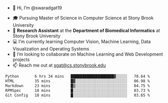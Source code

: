 - 👋 Hi, I’m @swaradgat19
<!-- - 👀 I’m interested in  -->
- 🎓 Pursuing Master of Science in Computer Science at Stony Brook University
- :microscope: **Research Assistant** at the **Department of Biomedical Informatics** at Stony Brook University 
- 💻 I’m currently learning Computer Vision, Machine Learning, Data Visualization and Operating Systems
- 💞️ I’m looking to collaborate on Machine Learning and Web Development projects 
- 📫 Reach me out at sgat@cs.stonybrook.edu

<!--START_SECTION:waka-->

```txt
Python       6 hrs 34 mins   ███████████████████▓░░░░░   78.64 %
HTML         35 mins         █▓░░░░░░░░░░░░░░░░░░░░░░░   06.98 %
Markdown     23 mins         █▒░░░░░░░░░░░░░░░░░░░░░░░   04.75 %
RPMSpec      18 mins         █░░░░░░░░░░░░░░░░░░░░░░░░   03.73 %
Git Config   18 mins         █░░░░░░░░░░░░░░░░░░░░░░░░   03.65 %
```

<!--END_SECTION:waka-->

<!---
swaradgat19/swaradgat19 is a ✨ special ✨ repository because its `README.md` (this file) appears on your GitHub profile.
You can click the Preview link to take a look at your changes.
--->
